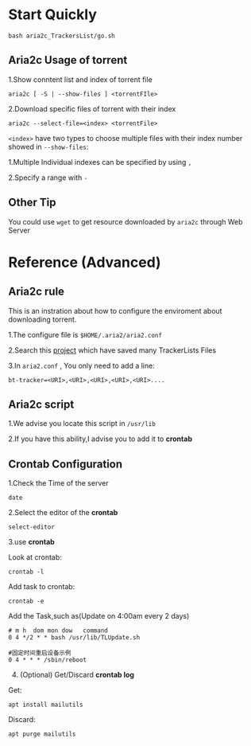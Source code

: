 # Start Quickly

```
bash aria2c_TrackersList/go.sh
```

## Aria2c Usage of torrent

1.Show conntent list and index of torrent file

```
aria2c [ -S | --show-files ] <torrentFIle>
```

2.Download specific files of torrent with their index

```
aria2c --select-file=<index> <torrentFile>
```

`<index>` have two types to choose multiple files with their index number showed in `--show-files`:

1.Multiple Individual indexes can be specified by using `,`

2.Specify a range with `-`

## Other Tip

You could use `wget` to get resource downloaded by `aria2c` through Web Server

# Reference (Advanced)

## Aria2c rule
This is an instration about how to configure the enviroment about downloading torrent.

1.The configure file is `$HOME/.aria2/aria2.conf`

2.Search this [project](https://github.com/ngosang/trackerslist) which have saved many TrackerLists Files

3.In `aria2.conf` , You only need to add a line:
```
bt-tracker=<URI>,<URI>,<URI>,<URI>,<URI>....
```

## Aria2c script


1.We advise you locate this script in `/usr/lib`

2.If you have this ability,I advise you to add it to __crontab__

## Crontab Configuration

1.Check the Time of the server
```
date
```

2.Select the editor of the __crontab__

```
select-editor
```

3.use __crontab__

Look at crontab:
```
crontab -l
```
Add task to crontab:
```
crontab -e
```
Add the Task,such as(Update on 4:00am every 2 days)
```
# m h  dom mon dow   command
0 4 */2 * * bash /usr/lib/TLUpdate.sh

#固定时间重启设备示例
0 4 * * * /sbin/reboot
```

4. (Optional) Get/Discard __crontab log__

Get:
```
apt install mailutils
```

Discard:
```
apt purge mailutils
```
